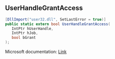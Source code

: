 ## UserHandleGrantAccess

```csharp
[DllImport("user32.dll", SetLastError = true)]
public static extern bool UserHandleGrantAccess(
   IntPtr hUserHandle,
   IntPtr hJob,
   bool bGrant
);
```

Microsoft documentation: [Link](https://docs.microsoft.com/en-us/windows/win32/api/winuser/nf-winuser-userhandlegrantaccess)
